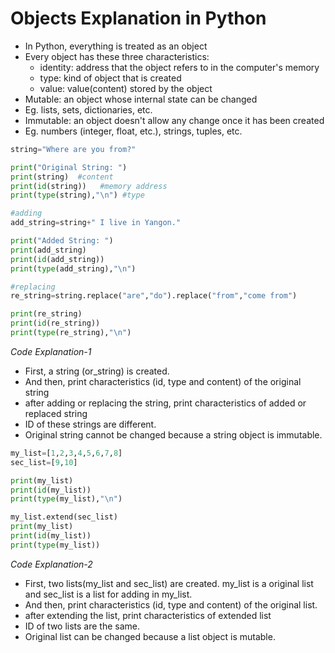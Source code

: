 # Objects Explanation in Python

- In Python, everything is treated as an object
- Every object has these three characteristics:
    * identity: address that the object refers to in the computer's memory
    * type: kind of object that is created
    * value: value(content) stored by the object
- Mutable: an object whose internal state can be changed
- Eg. lists, sets, dictionaries, etc.
- Immutable: an object doesn't allow any change once it has been created
- Eg. numbers (integer, float, etc.), strings, tuples, etc.
```py
string="Where are you from?"

print("Original String: ")
print(string)  #content
print(id(string))   #memory address
print(type(string),"\n") #type

#adding
add_string=string+" I live in Yangon."

print("Added String: ")
print(add_string)
print(id(add_string))
print(type(add_string),"\n")

#replacing
re_string=string.replace("are","do").replace("from","come from")

print(re_string)
print(id(re_string))
print(type(re_string),"\n")
```
 *Code Explanation-1*

 - First, a string (or_string) is created.
 - And then, print characteristics (id, type and content) of the original string
 - after adding or replacing the string, print characteristics of added or replaced string
 - ID of these strings are different.
 - Original string cannot be changed because a string object is immutable.

 ```py
 my_list=[1,2,3,4,5,6,7,8]
 sec_list=[9,10]
 
 print(my_list)
 print(id(my_list))
 print(type(my_list),"\n")

 my_list.extend(sec_list)
 print(my_list)
 print(id(my_list))
 print(type(my_list))
 ```
 *Code Explanation-2*
 
 - First, two lists(my_list and sec_list) are created.
 my_list is a original list and sec_list is a list for adding in my_list.
 - And then, print characteristics (id, type and content) of the original list.
 - after extending the list, print characteristics of extended list
 - ID of two lists are the same.
 - Original list can be changed because a list object is mutable.


